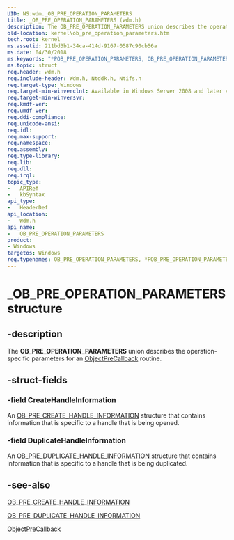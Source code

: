 ```yaml
---
UID: NS:wdm._OB_PRE_OPERATION_PARAMETERS
title: _OB_PRE_OPERATION_PARAMETERS (wdm.h)
description: The OB_PRE_OPERATION_PARAMETERS union describes the operation-specific parameters for an ObjectPreCallback routine.
old-location: kernel\ob_pre_operation_parameters.htm
tech.root: kernel
ms.assetid: 211bd3b1-34ca-414d-9167-0587c90cb56a
ms.date: 04/30/2018
ms.keywords: "*POB_PRE_OPERATION_PARAMETERS, OB_PRE_OPERATION_PARAMETERS, OB_PRE_OPERATION_PARAMETERS union [Kernel-Mode Driver Architecture], POB_PRE_OPERATION_PARAMETERS, POB_PRE_OPERATION_PARAMETERS union pointer [Kernel-Mode Driver Architecture], _OB_PRE_OPERATION_PARAMETERS, kernel.ob_pre_operation_parameters, kstruct_c_328dfe5b-e8ed-4277-9003-e194abbf81ba.xml, wdm/OB_PRE_OPERATION_PARAMETERS, wdm/POB_PRE_OPERATION_PARAMETERS"
ms.topic: struct
req.header: wdm.h
req.include-header: Wdm.h, Ntddk.h, Ntifs.h
req.target-type: Windows
req.target-min-winverclnt: Available in Windows Server 2008 and later versions of the Windows operating system.
req.target-min-winversvr: 
req.kmdf-ver: 
req.umdf-ver: 
req.ddi-compliance: 
req.unicode-ansi: 
req.idl: 
req.max-support: 
req.namespace: 
req.assembly: 
req.type-library: 
req.lib: 
req.dll: 
req.irql: 
topic_type:
-	APIRef
-	kbSyntax
api_type:
-	HeaderDef
api_location:
-	Wdm.h
api_name:
-	OB_PRE_OPERATION_PARAMETERS
product:
- Windows
targetos: Windows
req.typenames: OB_PRE_OPERATION_PARAMETERS, *POB_PRE_OPERATION_PARAMETERS
---
```


# _OB_PRE_OPERATION_PARAMETERS structure


## -description


The <b>OB_PRE_OPERATION_PARAMETERS</b> union describes the operation-specific parameters for an <a href="https://msdn.microsoft.com/library/windows/hardware/ff557745">ObjectPreCallback</a> routine.


## -struct-fields




### -field CreateHandleInformation

An <a href="https://msdn.microsoft.com/library/windows/hardware/ff558725">OB_PRE_CREATE_HANDLE_INFORMATION</a> structure that contains information that is specific to a handle that is being opened. 


### -field DuplicateHandleInformation

An <a href="https://msdn.microsoft.com/f2798729-98a2-44b6-94a6-180bb4db96cb">OB_PRE_DUPLICATE_HANDLE_INFORMATION </a> structure that contains information that is specific to a handle that is being duplicated. 


## -see-also




<a href="https://msdn.microsoft.com/library/windows/hardware/ff558725">OB_PRE_CREATE_HANDLE_INFORMATION</a>



<a href="https://msdn.microsoft.com/library/windows/hardware/ff558726">OB_PRE_DUPLICATE_HANDLE_INFORMATION</a>



<a href="https://msdn.microsoft.com/library/windows/hardware/ff557745">ObjectPreCallback</a>
 

 

